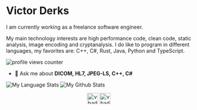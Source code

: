 # Victor Derks

I am currently working as a freelance software engineer.  

My main technology interests are high performance code, clean code, static analysis, image encoding and cryptanalysis.
I do like to program in different languages, my favorites are: C++, C#, Rust, Java, Python and TypeScript.

![profile views counter](https://komarev.com/ghpvc/?username=vbaderks)

- 💬 Ask me about **DICOM, HL7, JPEG-LS, C++, C#**

![My Language Stats](https://github-readme-stats.vercel.app/api/top-langs/?username=vbaderks&layout=compact&theme=transparent)
![My Github Stats](https://github-readme-stats.vercel.app/api?username=vbaderks&show_icons=true&theme=transparent)

<p align="center">
<a href="https://twitter.com/vbaderks" target="blank"><img align="center" src="https://cdn.jsdelivr.net/npm/simple-icons@3.0.1/icons/twitter.svg" alt="vbaderks" height="30" width="30" /></a>
<a href="https://linkedin.com/in/vbaderks" target="blank"><img align="center" src="https://cdn.jsdelivr.net/npm/simple-icons@3.0.1/icons/linkedin.svg" alt="vbaderks" height="30" width="30" /></a>
</p>